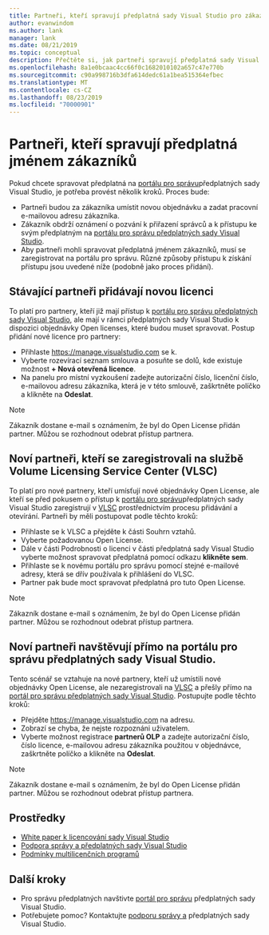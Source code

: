 ```yaml
---
title: Partneři, kteří spravují předplatná sady Visual Studio pro zákazníky | Microsoft Docs
author: evanwindom
ms.author: lank
manager: lank
ms.date: 08/21/2019
ms.topic: conceptual
description: Přečtěte si, jak partneři spravují předplatná sady Visual Studio pro své zákazníky.
ms.openlocfilehash: 8a1e0bcaac4cc66f0c1682010102a657c47e770b
ms.sourcegitcommit: c90a998716b3dfa614dedc61a1bea515364efbec
ms.translationtype: MT
ms.contentlocale: cs-CZ
ms.lasthandoff: 08/23/2019
ms.locfileid: "70000901"
---
```

# <a name="partners-managing-subscriptions-on-behalf-of-customers"></a>Partneři, kteří spravují předplatná jménem zákazníků
Pokud chcete spravovat předplatná na [portálu pro správu](https://manage.visualstudio.com)předplatných sady Visual Studio, je potřeba provést několik kroků. Proces bude:
- Partneři budou za zákazníka umístit novou objednávku a zadat pracovní e-mailovou adresu zákazníka.
- Zákazník obdrží oznámení o pozvání k přiřazení správců a k přístupu ke svým předplatným na [portálu pro správu předplatných sady Visual Studio](https://manage.visualstudio.com).
- Aby partneři mohli spravovat předplatná jménem zákazníků, musí se zaregistrovat na portálu pro správu. Různé způsoby přístupu k získání přístupu jsou uvedené níže (podobně jako proces přidání).

## <a name="existing-partners-adding-a-new-license"></a>Stávající partneři přidávají novou licenci
To platí pro partnery, kteří již mají přístup k [portálu pro správu předplatných sady Visual Studio](https://manage.visualstudio.com), ale mají v rámci předplatných sady Visual Studio k dispozici objednávky Open licenses, které budou muset spravovat.  Postup přidání nové licence pro partnery:
- Přihlaste https://manage.visualstudio.com se k.
- Vyberte rozevírací seznam smlouva a posuňte se dolů, kde existuje možnost **+ Nová otevřená licence**.
- Na panelu pro místní vyzkoušení zadejte autorizační číslo, licenční číslo, e-mailovou adresu zákazníka, která je v této smlouvě, zaškrtněte políčko a klikněte na **Odeslat**.

> [!NOTE]
> Zákazník dostane e-mail s oznámením, že byl do Open License přidán partner. Můžou se rozhodnout odebrat přístup partnera.

## <a name="new-partners-who-register-on-the-volume-licensing-service-center-vlsc"></a>Noví partneři, kteří se zaregistrovali na službě Volume Licensing Service Center (VLSC)
To platí pro nové partnery, kteří umísťují nové objednávky Open License, ale kteří se před pokusem o přístup k [portálu pro správu](https://manage.visualstudio.com)předplatných sady Visual Studio zaregistrují v [VLSC](https://www.microsoft.com/Licensing/servicecenter/default.aspx) prostřednictvím procesu přidávání a otevírání. Partneři by měli postupovat podle těchto kroků:
- Přihlaste se k VLSC a přejděte k části Souhrn vztahů.
- Vyberte požadovanou Open License.
- Dále v části Podrobnosti o licenci v části předplatná sady Visual Studio vyberte možnost spravovat předplatná pomocí odkazu **klikněte sem**.
- Přihlaste se k novému portálu pro správu pomocí stejné e-mailové adresy, která se dřív používala k přihlášení do VLSC.
- Partner pak bude moct spravovat předplatná pro tuto Open License.

> [!NOTE]
> Zákazník dostane e-mail s oznámením, že byl do Open License přidán partner. Můžou se rozhodnout odebrat přístup partnera.


## <a name="new-partners-visiting-the-visual-studio-subscriptions-administration-portal-directly"></a>Noví partneři navštěvují přímo na portálu pro správu předplatných sady Visual Studio.
Tento scénář se vztahuje na nové partnery, kteří už umístili nové objednávky Open License, ale nezaregistrovali na [VLSC](https://www.microsoft.com/Licensing/servicecenter/default.aspx) a přešly přímo na [portál pro správu předplatných sady Visual Studio](https://manage.visualstudio.com).  Postupujte podle těchto kroků:
- Přejděte https://manage.visualstudio.com na adresu.
- Zobrazí se chyba, že nejste rozpoznáni uživatelem.
- Vyberte možnost registrace **partnerů OLP** a zadejte autorizační číslo, číslo licence, e-mailovou adresu zákazníka použitou v objednávce, zaškrtněte políčko a klikněte na **Odeslat**.

> [!NOTE]
> Zákazník dostane e-mail s oznámením, že byl do Open License přidán partner. Můžou se rozhodnout odebrat přístup partnera.

## <a name="resources"></a>Prostředky
- [White paper k licencování sady Visual Studio](https://aka.ms/vslicensing)
- [Podpora správy a předplatných sady Visual Studio](https://visualstudio.microsoft.com/support/support-overview-vs)
- [Podmínky multilicenčních programů](https://www.microsoft.com/licensing/product-licensing/products.aspx)

## <a name="next-steps"></a>Další kroky
- Pro správu předplatných navštivte [portál pro správu](https://manage.visualstudio.com) předplatných sady Visual Studio.
- Potřebujete pomoc? Kontaktujte [podporu správy a](https://visualstudio.microsoft.com/support/support-overview-vs) předplatných sady Visual Studio.